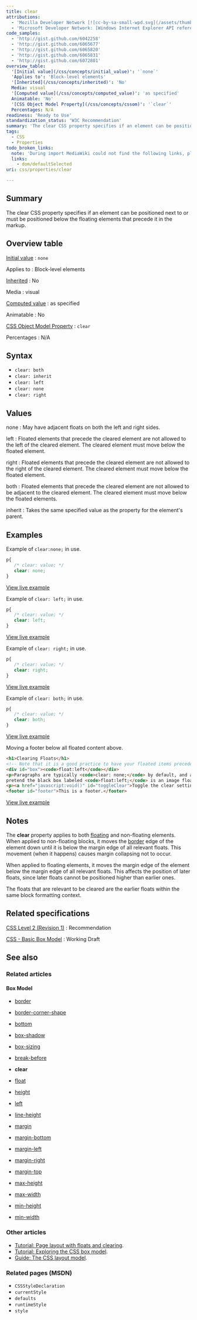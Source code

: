 ```yaml
---
title: clear
attributions:
  - 'Mozilla Developer Network [![cc-by-sa-small-wpd.svg](/assets/thumb/8/8c/cc-by-sa-small-wpd.svg/120px-cc-by-sa-small-wpd.svg.png)](http://creativecommons.org/licenses/by-sa/3.0/us/): [Article](https://developer.mozilla.org/en-US/docs/CSS/clear)'
  - 'Microsoft Developer Network: [Windows Internet Explorer API reference Article](http://msdn.microsoft.com/en-us/library/ie/hh828809%28v=vs.85%29.aspx)'
code_samples:
  - 'http://gist.github.com/6042258'
  - 'http://gist.github.com/6065677'
  - 'http://gist.github.com/6065820'
  - 'http://gist.github.com/6065831'
  - 'http://gist.github.com/6072801'
overview_table:
  '[Initial value](/css/concepts/initial_value)': '`none`'
  'Applies to': 'Block-level elements'
  '[Inherited](/css/concepts/inherited)': 'No'
  Media: visual
  '[Computed value](/css/concepts/computed_value)': 'as specified'
  Animatable: 'No'
  '[CSS Object Model Property](/css/concepts/cssom)': '`clear`'
  Percentages: N/A
readiness: 'Ready to Use'
standardization_status: 'W3C Recommendation'
summary: 'The clear CSS property specifies if an element can be positioned next to or must be positioned below the floating elements that precede it in the markup.'
tags:
  - CSS
  - Properties
todo_broken_links:
  note: 'During import MediaWiki could not find the following links, please fix and adjust this list.'
  links:
    - dom/defaultSelected
uri: css/properties/clear

---
```

## <span>Summary</span>

The clear CSS property specifies if an element can be positioned next to or must be positioned below the floating elements that precede it in the markup.

## <span>Overview table</span>

[Initial value](/css/concepts/initial_value)
:   `none`

Applies to
:   Block-level elements

[Inherited](/css/concepts/inherited)
:   No

Media
:   visual

[Computed value](/css/concepts/computed_value)
:   as specified

Animatable
:   No

[CSS Object Model Property](/css/concepts/cssom)
:   `clear`

Percentages
:   N/A

## <span>Syntax</span>

-   `clear: both`
-   `clear: inherit`
-   `clear: left`
-   `clear: none`
-   `clear: right`

## <span>Values</span>

none
:   May have adjacent floats on both the left and right sides.

left
:   Floated elements that precede the cleared element are not allowed to the left of the cleared element. The cleared element must move below the floated element.

right
:   Floated elements that precede the cleared element are not allowed to the right of the cleared element. The cleared element must move below the floated element.

both
:   Floated elements that precede the cleared element are not allowed to be adjacent to the cleared element. The cleared element must move below the floated elements.

inherit
:   Takes the same specified value as the property for the element's parent.

## <span>Examples</span>

Example of `clear:none;` in use.

``` css
p{
   /* clear: value; */
   clear: none;
}
```

[View live example](http://code.webplatform.org/gist/6042258)

Example of `clear: left;` in use.

``` css
p{
   /* clear: value; */
   clear: left;
}
```

[View live example](http://code.webplatform.org/gist/6065677)

Example of `clear: right;` in use.

``` css
p{
   /* clear: value; */
   clear: right;
}
```

[View live example](http://code.webplatform.org/gist/6065820)

Example of `clear: both;` in use.

``` css
p{
   /* clear: value; */
   clear: both;
}
```

[View live example](http://code.webplatform.org/gist/6065831)

Moving a footer below all floated content above.

``` html
<h1>Clearing Floats</h1>
<!-- Note that it is a good practice to have your floated items precede the elements they are floated around. -->
<div id="box"><code>float:left</code></div>
<p>Paragraphs are typically <code>clear: none;</code> by default, and are frequently used in conjuction with a floated image. In this example,
pretend the black box labeled <code>float:left;</code> is an image floated left. </p>
<p><a href="javascript:void()" id="toggleClear">Toggle the clear settings on the footer</a></p>
<footer id="footer">This is a footer.</footer>
```

[View live example](http://code.webplatform.org/gist/6072801)

## <span>Notes</span>

The **clear** property applies to both [floating](/css/properties/float) and non-floating elements.
When applied to non-floating blocks, it moves the [border](/css/properties/border) edge of the element down until it is below the margin edge of all relevant floats. This movement (when it happens) causes margin collapsing not to occur.

When applied to floating elements, it moves the margin edge of the element below the margin edge of all relevant floats. This affects the position of later floats, since later floats cannot be positioned higher than earlier ones.

The floats that are relevant to be cleared are the earlier floats within the same block formatting context.

## <span>Related specifications</span>

[CSS Level 2 (Revision 1)](http://www.w3.org/TR/CSS2/visuren.html#propdef-clear)
:   Recommendation

[CSS - Basic Box Model](http://www.w3.org/TR/css3-box/#the-lsquo2)
:   Working Draft

## <span>See also</span>

### <span>Related articles</span>

#### <span>Box Model</span>

-   [border](/css/properties/border)

-   [border-corner-shape](/css/properties/border-corner-shape)

-   [bottom](/css/properties/bottom)

-   [box-shadow](/css/properties/box-shadow)

-   [box-sizing](/css/properties/box-sizing)

-   [break-before](/css/properties/break-before)

-   **clear**

-   [float](/css/properties/float)

-   [height](/css/properties/height)

-   [left](/css/properties/left)

-   [line-height](/css/properties/line-height)

-   [margin](/css/properties/margin)

-   [margin-bottom](/css/properties/margin-bottom)

-   [margin-left](/css/properties/margin-left)

-   [margin-right](/css/properties/margin-right)

-   [margin-top](/css/properties/margin-top)

-   [max-height](/css/properties/max-height)

-   [max-width](/css/properties/max-width)

-   [min-height](/css/properties/min-height)

-   [min-width](/css/properties/min-width)

### <span>Other articles</span>

-   [Tutorial: Page layout with floats and clearing](/tutorials/floats_and_clearing).
-   [Tutorial: Exploring the CSS box model](/tutorials/box_model).
-   [Guide: The CSS layout model](/guides/the_css_layout_model).

### <span>Related pages (MSDN)</span>

-   `CSSStyleDeclaration`
-   `currentStyle`
-   `defaults`
-   `runtimeStyle`
-   `style`
